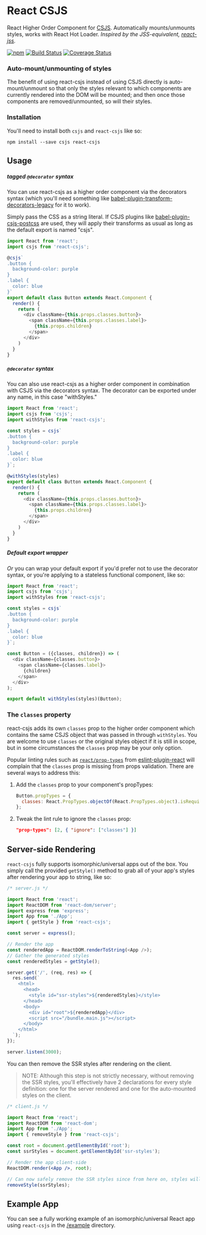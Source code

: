 # React CSJS

React Higher Order Component for [CSJS](https://github.com/rtsao/csjs). Automatically mounts/unmounts styles, works with React Hot Loader. _Inspired by the JSS-equivalent, [react-jss](https://github.com/jsstyles/react-jss)._

[![npm](https://img.shields.io/npm/v/react-csjs.svg)](https://www.npmjs.com/package/react-csjs)
[![Build Status](https://travis-ci.org/tizmagik/react-csjs.svg?branch=master)](https://travis-ci.org/tizmagik/react-csjs)
[![Coverage Status](https://coveralls.io/repos/github/tizmagik/react-csjs/badge.svg)](https://coveralls.io/github/tizmagik/react-csjs)

### Auto-mount/unmounting of styles

The benefit of using react-csjs instead of using CSJS directly is auto-mount/unmount so that only the styles relevant to which components are currently rendered into the DOM will be mounted; and then once those components are removed/unmounted, so will their styles.

### Installation

You'll need to install both `csjs` and `react-csjs` like so:

```
npm install --save csjs react-csjs
```

## Usage

##### tagged `@decorator` syntax

You can use react-csjs as a higher order component via the decorators syntax (which you'll need something like [babel-plugin-transform-decorators-legacy](https://github.com/loganfsmyth/babel-plugin-transform-decorators-legacy) for it to work).

Simply pass the CSS as a string literal. If CSJS plugins like [babel-plugin-csjs-postcss](https://github.com/rtsao/babel-plugin-csjs-postcss) are used, they will apply their transforms as usual as long as the default export is named "csjs".

```js
import React from 'react';
import csjs from 'react-csjs';

@csjs`
.button {
  background-color: purple
}
.label {
  color: blue
}`
export default class Button extends React.Component {
  render() {
    return (
      <div className={this.props.classes.button}>
        <span className={this.props.classes.label}>
          {this.props.children}
        </span>
      </div>
    )
  }
}
```

##### `@decorator` syntax

You can also use react-csjs as a higher order component in combination with CSJS via the decorators syntax. The decorator can be exported under any name, in this case "withStyles."

```js
import React from 'react';
import csjs from 'csjs';
import withStyles from 'react-csjs';

const styles = csjs`
.button {
  background-color: purple
}
.label {
  color: blue
}`;

@withStyles(styles)
export default class Button extends React.Component {
  render() {
    return (
      <div className={this.props.classes.button}>
        <span className={this.props.classes.label}>
          {this.props.children}
        </span>
      </div>
    )
  }
}
```

##### Default export wrapper

_Or_ you can wrap your default export if you'd prefer not to use the decorator syntax, or you're applying to a stateless functional component, like so:

```js
import React from 'react';
import csjs from 'csjs';
import withStyles from 'react-csjs';

const styles = csjs`
.button {
  background-color: purple
}
.label {
  color: blue
}`;

const Button = ({classes, children}) => (
  <div className={classes.button}>
    <span className={classes.label}>
      {children}
    </span>
  </div>
);

export default withStyles(styles)(Button);
```

### The `classes` property

react-csjs adds its own `classes` prop to the higher order component which contains the same CSJS object that was passed in through `withStyles`. You are welcome to use `classes` or the original styles object if it is still in scope, but in some circumstances the `classes` prop may be your only option.

Popular linting rules such as [`react/prop-types`](https://github.com/yannickcr/eslint-plugin-react/blob/master/docs/rules/prop-types.md) from [eslint-plugin-react](https://github.com/yannickcr/eslint-plugin-react) will complain that the `classes` prop is missing from props validation. There are several ways to address this:

1. Add the `classes` prop to your component's propTypes:

    ```js
    Button.propTypes = {
      classes: React.PropTypes.objectOf(React.PropTypes.object).isRequired,
    };
    ```

2. Tweak the lint rule to ignore the `classes` prop:

    ```json
    "prop-types": [2, { "ignore": ["classes"] }]
    ```

## Server-side Rendering

`react-csjs` fully supports isomorphic/universal apps out of the box. You simply call the provided `getStyle()` method to grab all of your app's styles after rendering your app to string, like so:

```js
/* server.js */

import React from 'react';
import ReactDOM from 'react-dom/server';
import express from 'express';
import App from './App';
import { getStyle } from 'react-csjs';

const server = express();

// Render the app
const renderedApp = ReactDOM.renderToString(<App />);
// Gather the generated styles
const renderedStyles = getStyle();

server.get('/', (req, res) => {
  res.send(`
    <html>
      <head>
        <style id="ssr-styles">${renderedStyles}</style>
      </head>
      <body>
        <div id="root">${renderedApp}</div>
        <script src="/bundle.main.js"></script>
      </body>
    </html>
  `);
});

server.listen(3000);
```

You can then remove the SSR styles after rendering on the client.

> NOTE: Although this step is not strictly necessary, without removing the SSR styles, you'll effectively have 2 declarations for every style definition: one for the server rendered and one for the auto-mounted styles on the client.

```jsx
/* client.js */

import React from 'react';
import ReactDOM from 'react-dom';
import App from './App';
import { removeStyle } from 'react-csjs';

const root = document.getElementById('root');
const ssrStyles = document.getElementById('ssr-styles');

// Render the app client-side
ReactDOM.render(<App />, root);

// Can now safely remove the SSR styles since from here on, styles will be auto-mounted by react-csjs
removeStyle(ssrStyles);
```

## Example App

You can see a fully working example of an isomorphic/universal React app using `react-csjs` in the [/example](/example) directory.
